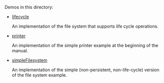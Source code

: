 Demos in this directory:

- [lifecycle](./lifecycle)

  An implementation of the file system that supports life cycle operations.

- [printer](./printer)

  An implementation of the simple printer example at the beginning of
  the manual.

- [simpleFilesystem](./simpleFilesystem)

  An implementation of the simple (non-persistent, non-life-cycle)
  version of the file system example.
